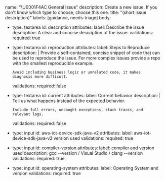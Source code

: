 name: "\U0001F4AC General Issue"
description: Create a new issue. If you don't know which type to choose, choose this one.
title: "(short issue description)"
labels: [guidance, needs-triage]
body:
  - type: textarea
    id: description
    attributes:
      label: Describe the issue
      description: A clear and concise description of the issue.
    validations:
      required: true

  - type: textarea
    id: reproduction
    attributes:
      label: Steps to Reproduce
      description: |
        Provide a self-contained, concise snippet of code that can be used to reproduce the issue.
        For more complex issues provide a repo with the smallest reproducible example.

        Avoid including business logic or unrelated code, it makes diagnosis more difficult.
    validations:
      required: false

  - type: textarea
    id: current
    attributes:
      label: Current behavior
      description: |
        Tell us what happens instead of the expected behavior.

        Include full errors, uncaught exceptions, stack traces, and relevant logs.
    validations:
      required: false

  - type: input
    id: aws-iot-device-sdk-java-v2
    attributes:
      label: aws-iot-device-sdk-java-v2 version used
    validations:
      required: true

  - type: input
    id: compiler-version
    attributes:
      label: compiler and version used
      description: gcc --version / Visual Studio / clang --version
    validations:
      required: true

  - type: input
    id: operating-system
    attributes:
      label: Operating System and version
    validations:
      required: true
